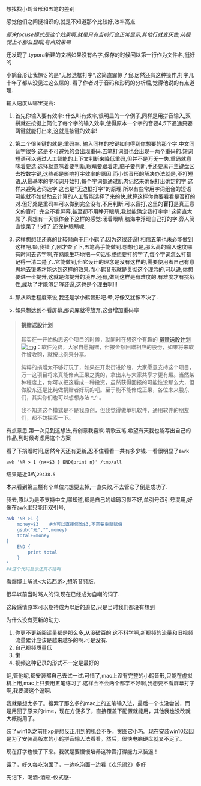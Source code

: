 想找找小鹤音形和五笔的差别

感觉他们之间挺相识的,就是不知道那个比较好,效率高点

*原来focuse模式是这个效果啊,就是只有当前行会正常显示,其他行就变灰色,从视觉上不那么显眼,有点效果嘛*



还发现了,typora新建的文档如果没有名字,保存的时候回以第一行作为文件名,挺好的



小鹤音形让我惊讶的是"无候选框打字",这简直震惊了我.居然还有这种操作,打字几十年了都从没见过这么屌的. 看了作者对于音码和形码的分析后,觉得他说的有点道理.



输入速度从哪里提高: 

1. 首先你输入要有效率: 什么叫有效率,很明显的一个例子,同样是用拼音输入,双拼就在按键上简化了每个字的输入效率,使得原本一个字的音要4,5下通通只要两键就能打出来,这就是按键的效率!
2. 第二个很关键的就是:重码率. 输入同样的按键如何得到你想要的那个字.中文同音字很多,这是不可避免的会出现重码.五笔打词组也会出现一两个重码的.短词短语可以通过人工智能的上下文判断来降低重码,但并不是万无一失.重码就意味着要选.选择就意味着要判断,眼睛要跟着走,脑子要判断,手还要离开主键盘区去按数字键,这些都是影响打字效率的原因.而小鹤音形的解决办法就是,不打短语,从最基本的字和词开始打,每个字词都通过肌肉记忆来确保打出确定的字,这样来避免选词选字.这也是"无边框打字"的原理.所以有些常用字词组合的短语可能就不如借助云计算的人工智能选择了来的快,就算这样你也要看看是否打的对.但好处是重码率可以做到完全没有,不用判断,可以盲打,这里的**盲打**是真正意义的盲打: 完全不看屏幕,甚至都不用睁开眼睛,我就能确定我打字字! 这简直太屌了.真想有一天很体会下这样的感觉:闭着眼睛,脑海中浮现自己打的字.旁人简直惊呆了!!!对了,还保护眼睛呢.

3. 这样想想我还真的比较倾向于用小鹤了.因为这很装逼! 相信五笔也未必能做到这样吧.额,我错了,刚才查了下,五笔高手能做到.想想也是,那么高的输入速度哪有时间去选字啊,在熟能生巧地把一句话拆成想要打的字了,每个字词怎么打都记得一清二楚了..它能做到,但它设计的理念是没有这样的,需要使用者自己有意思地去锻炼才能达到这样的效果.而小鹤音形就是贯彻这个理念的,可以说,你想要进一步提升,这就是你提升的境界.还有,做到这样是有难度的.有难度才有挑战性,成功了才能够足够装逼,这也是个理由啊!!!
4. 那从熟悉程度来说,我还是学小鹤音形吧.晕,好像又犹豫不决了.
5. 如果想达到不看屏幕,那词库就得放弃,这会增加重码率



> #### 捐赠送股计划
>
> 其实在一开始构思这个项目的时候，就同时在想这个有趣的 [捐赠送股计划 ![img](https://qingg.im/assets/img/donate.png)](https://qingg.im/donate.html)：软件免费，大家自愿捐赠，但按金额回赠相应的股份，如果将来软件被收购，就按比例来分享。
>
> 纯粹的捐赠太不够好玩了，如果在开发衍进阶段，大家愿意支持这个项目，万一这项目将来真能修点正果之类的，拿出来与大家共享才更有趣。当然某种程度上，你可以把这看成一种投资，虽然获得回报的可能性没那么大，但做股东还是比纯做捐赠者好玩的吧。至于能不能修成正果，各位未来股东们，其实你们也可以想想办法 ^_^ 。
>
> 我不知道这个模式是不是我原创，但我觉得做单机软件、通用软件的朋友们，都不妨探索一下。

有点意思,第一次见到这想法,有创意我喜欢.清歌五笔,希望有天我也能写出自己的作品,到时候考虑用这个方案

看了下捐赠时间,居然今天还有更新,忍不住看看一共有多少钱.一看很明显了awk

 `awk 'NR > 1 {n+=$3 } END{print n}' /tmp/all`

结果是近3W,`29438.5`

本来看到第三栏有个单位`元`想要去掉,一直失败,不去管它了倒是成功了.

我去,原以为是不支持中文,哪知道,都是自己的编码习惯不好,单引号双引号混用,好像在awk里只能用双引号,

```zsh
awk 'NR >1 {
    money=$3	#也可以直接修改$3,不需要重新赋值
    gsub("元","",money)
    total+=money
}
	END {
        print total
	}
'
##这个代码显示还真不错啊
```





看爆博士解说<大话西游>,想听音频版.

很早以前当时骂人的词,现在已经成为自嘲的词了.

这段感情原本可以期待成为以后的追忆,只是当时我们都没有想到



为什么没有更新的动力.

1. 你更不更新阅读量都是那么多,从没破百的.这不科学啊,新视频的流量和旧视频流量累计应该是越来越多的啊.可是没有.
2. 自己视频质量低
3. 懒
4. 视频这种记录的形式不一定是最好的



翻,管他呢,都安装都自己去试一试.可惜了,mac上没有完整的小鹤音形,只能在虚拟机上用,mac上只要用五笔练习了.这样会不会两个都学不好啊,我想要不看屏幕打字啊,我要装这个逼啊.



我就是想太多了。搜索了那么多的mac上的五笔输入法，最后一个也没尝试，而是用回了原来的rime，现在方便多了，直接覆盖下配置就能用，其他我也没改就大概能用了。



装了win10.之前用xp是想反正用到的机会不多，贪图它小巧。现在安装win10起因是为了安装高版本的小鹤拼音输入法看看。然后，很快电脑硬盘就又不足了。



现在打字也慢了下来。我就是要慢慢培养这种盲打得能力来装逼！



饿了，好久每吃泡面了，一边吃泡面一边看《欢乐颂2》多好



先记下，喝酒-酒瓶-仪式感-